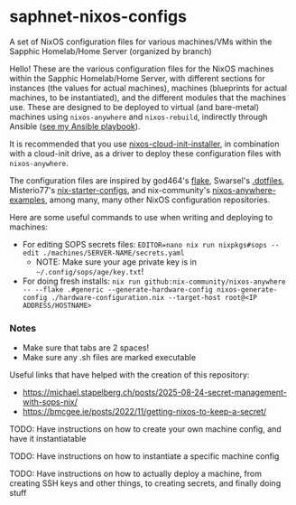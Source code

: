 # saphnet-nixos-configs
A set of NixOS configuration files for various machines/VMs within the Sapphic Homelab/Home Server (organized by branch)

Hello! These are the various configuration files for the NixOS machines within the Sapphic Homelab/Home Server, with different sections for instances (the values for actual machines), machines (blueprints for actual machines, to be instantiated), and the different modules that the machines use. These are designed to be deployed to virtual (and bare-metal) machines using `nixos-anywhere` and `nixos-rebuild`, indirectly through Ansible ([see my Ansible playbook](https://github.com/AnarchoBooleanism/saphnet-ansible-playbook)).

It is recommended that you use [nixos-cloud-init-installer](https://github.com/AnarchoBooleanism/nixos-cloud-init-installer), in combination with a cloud-init drive, as a driver to deploy these configuration files with `nixos-anywhere`.

The configuration files are inspired by god464's [flake](https://github.com/god464/flake), Swarsel's [.dotfiles](https://github.com/Swarsel/.dotfiles/), Misterio77's [nix-starter-configs](https://github.com/Misterio77/nix-starter-configs), and nix-community's [nixos-anywhere-examples](https://github.com/nix-community/nixos-anywhere-examples), among many, many other NixOS configuration repositories.

Here are some useful commands to use when writing and deploying to machines:

- For editing SOPS secrets files: `EDITOR=nano nix run nixpkgs#sops -- edit ./machines/SERVER-NAME/secrets.yaml`
    - NOTE: Make sure your age private key is in `~/.config/sops/age/key.txt`!
- For doing fresh installs: `nix run github:nix-community/nixos-anywhere -- --flake .#generic --generate-hardware-config nixos-generate-config ./hardware-configuration.nix --target-host root@<IP ADDRESS/HOSTNAME>`

### Notes
- Make sure that tabs are 2 spaces!
- Make sure any .sh files are marked executable

Useful links that have helped with the creation of this repository:
- https://michael.stapelberg.ch/posts/2025-08-24-secret-management-with-sops-nix/
- https://bmcgee.ie/posts/2022/11/getting-nixos-to-keep-a-secret/

TODO: Have instructions on how to create your own machine config, and have it instantiatable

TODO: Have instructions on how to instantiate a specific machine config

TODO: Have instructions on how to actually deploy a machine, from creating SSH keys and other things, to creating secrets, and finally doing stuff